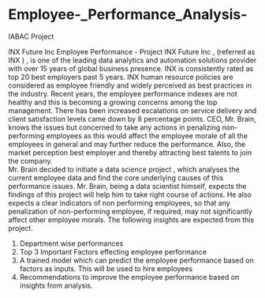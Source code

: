 # Employee-_Performance_Analysis-
IABAC Project




INX Future Inc Employee Performance -  Project 
INX Future Inc , (referred as INX ) , is one of the leading data analytics and automation solutions provider 
with over 15 years of global business presence. INX is consistently rated as top 20 best employers past 5 
years. INX human resource policies are considered as employee friendly and widely perceived as best 
practices in the industry. 
Recent years, the employee performance indexes are not healthy and this is becoming a growing 
concerns among the top management. There has been increased escalations on service delivery and 
client satisfaction levels came down by 8 percentage points. 
CEO, Mr. Brain, knows the issues but concerned to take any actions in penalizing non-performing 
employees as this would affect the employee morale of all the employees in general and may further 
reduce the performance. Also, the market perception best employer and thereby attracting best talents 
to join the company.  
Mr. Brain decided to initiate a data science project , which analyses the current employee data and find 
the core underlying causes of this performance issues. Mr. Brain, being a data scientist himself, expects 
the findings of this project will help him to take right course of actions. He also expects a clear indicators 
of non performing employees, so that any penalization  of non-performing employee, if required, may 
not significantly affect other employee morals. 
The following insights are expected from this project. 
1. Department wise performances 
2. Top 3 Important Factors effecting employee performance 
3. A trained model which can predict the employee performance based on factors as inputs. This 
will be used to hire employees 
4. Recommendations to improve the employee performance based on insights from analysis.
